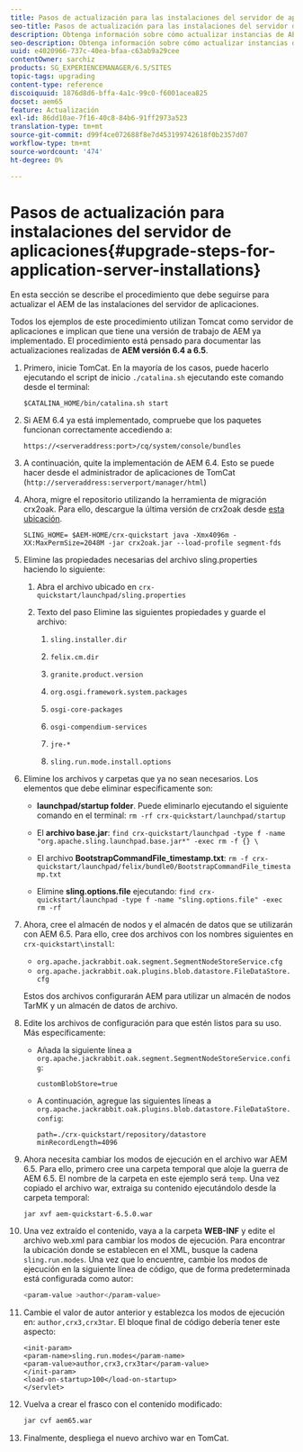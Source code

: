 ```yaml
---
title: Pasos de actualización para las instalaciones del servidor de aplicaciones
seo-title: Pasos de actualización para las instalaciones del servidor de aplicaciones
description: Obtenga información sobre cómo actualizar instancias de AEM que se implementan mediante servidores de aplicaciones.
seo-description: Obtenga información sobre cómo actualizar instancias de AEM que se implementan mediante servidores de aplicaciones.
uuid: e4020966-737c-40ea-bfaa-c63ab9a29cee
contentOwner: sarchiz
products: SG_EXPERIENCEMANAGER/6.5/SITES
topic-tags: upgrading
content-type: reference
discoiquuid: 1876d8d6-bffa-4a1c-99c0-f6001acea825
docset: aem65
feature: Actualización
exl-id: 86dd10ae-7f16-40c8-84b6-91ff2973a523
translation-type: tm+mt
source-git-commit: d99f4ce072688f8e7d453199742618f0b2357d07
workflow-type: tm+mt
source-wordcount: '474'
ht-degree: 0%

---
```


# Pasos de actualización para instalaciones del servidor de aplicaciones{#upgrade-steps-for-application-server-installations}

En esta sección se describe el procedimiento que debe seguirse para actualizar el AEM de las instalaciones del servidor de aplicaciones.

Todos los ejemplos de este procedimiento utilizan Tomcat como servidor de aplicaciones e implican que tiene una versión de trabajo de AEM ya implementado. El procedimiento está pensado para documentar las actualizaciones realizadas de **AEM versión 6.4 a 6.5**.

1. Primero, inicie TomCat. En la mayoría de los casos, puede hacerlo ejecutando el script de inicio `./catalina.sh` ejecutando este comando desde el terminal:

   ```shell
   $CATALINA_HOME/bin/catalina.sh start
   ```

1. Si AEM 6.4 ya está implementado, compruebe que los paquetes funcionan correctamente accediendo a:

   ```shell
   https://<serveraddress:port>/cq/system/console/bundles
   ```

1. A continuación, quite la implementación de AEM 6.4. Esto se puede hacer desde el administrador de aplicaciones de TomCat (`http://serveraddress:serverport/manager/html`)

1. Ahora, migre el repositorio utilizando la herramienta de migración crx2oak. Para ello, descargue la última versión de crx2oak desde [esta ubicación](https://repo.adobe.com/nexus/content/groups/public/com/adobe/granite/crx2oak).

   ```shell
   SLING_HOME= $AEM-HOME/crx-quickstart java -Xmx4096m -XX:MaxPermSize=2048M -jar crx2oak.jar --load-profile segment-fds
   ```

1. Elimine las propiedades necesarias del archivo sling.properties haciendo lo siguiente:

   1. Abra el archivo ubicado en `crx-quickstart/launchpad/sling.properties`
   1. Texto del paso Elimine las siguientes propiedades y guarde el archivo:

      1. `sling.installer.dir`

      1. `felix.cm.dir`

      1. `granite.product.version`

      1. `org.osgi.framework.system.packages`

      1. `osgi-core-packages`

      1. `osgi-compendium-services`

      1. `jre-*`

      1. `sling.run.mode.install.options`

1. Elimine los archivos y carpetas que ya no sean necesarios. Los elementos que debe eliminar específicamente son:

   * **launchpad/startup folder**. Puede eliminarlo ejecutando el siguiente comando en el terminal: `rm -rf crx-quickstart/launchpad/startup`

   * El **archivo base.jar**: `find crx-quickstart/launchpad -type f -name "org.apache.sling.launchpad.base.jar*" -exec rm -f {} \`

   * El archivo **BootstrapCommandFile_timestamp.txt**: `rm -f crx-quickstart/launchpad/felix/bundle0/BootstrapCommandFile_timestamp.txt`

   * Elimine **sling.options.file** ejecutando: `find crx-quickstart/launchpad -type f -name "sling.options.file" -exec rm -rf`

1. Ahora, cree el almacén de nodos y el almacén de datos que se utilizarán con AEM 6.5. Para ello, cree dos archivos con los nombres siguientes en `crx-quickstart\install`:

   * `org.apache.jackrabbit.oak.segment.SegmentNodeStoreService.cfg`
   * `org.apache.jackrabbit.oak.plugins.blob.datastore.FileDataStore.cfg`

   Estos dos archivos configurarán AEM para utilizar un almacén de nodos TarMK y un almacén de datos de archivo.

1. Edite los archivos de configuración para que estén listos para su uso. Más específicamente:

   * Añada la siguiente línea a `org.apache.jackrabbit.oak.segment.SegmentNodeStoreService.config`:

      ```customBlobStore=true```

   * A continuación, agregue las siguientes líneas a `org.apache.jackrabbit.oak.plugins.blob.datastore.FileDataStore.config`:

      ```
      path=./crx-quickstart/repository/datastore
      minRecordLength=4096
      ```

1. Ahora necesita cambiar los modos de ejecución en el archivo war AEM 6.5. Para ello, primero cree una carpeta temporal que aloje la guerra de AEM 6.5. El nombre de la carpeta en este ejemplo será `temp`. Una vez copiado el archivo war, extraiga su contenido ejecutándolo desde la carpeta temporal:

   ```
   jar xvf aem-quickstart-6.5.0.war
   ```

1. Una vez extraído el contenido, vaya a la carpeta **WEB-INF** y edite el archivo web.xml para cambiar los modos de ejecución. Para encontrar la ubicación donde se establecen en el XML, busque la cadena `sling.run.modes`. Una vez que lo encuentre, cambie los modos de ejecución en la siguiente línea de código, que de forma predeterminada está configurada como autor:

   ```bash
   <param-value >author</param-value>
   ```

1. Cambie el valor de autor anterior y establezca los modos de ejecución en: `author,crx3,crx3tar`. El bloque final de código debería tener este aspecto:

   ```
   <init-param>
   <param-name>sling.run.modes</param-name>
   <param-value>author,crx3,crx3tar</param-value>
   </init-param>
   <load-on-startup>100</load-on-startup>
   </servlet>
   ```

1. Vuelva a crear el frasco con el contenido modificado:

   ```bash
   jar cvf aem65.war
   ```

1. Finalmente, despliega el nuevo archivo war en TomCat.
